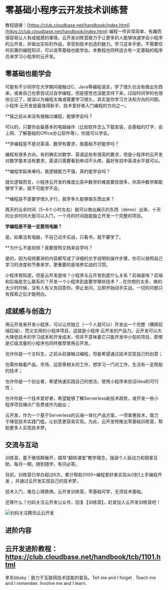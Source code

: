 # 零基础小程序云开发技术训练营

教程链接：[https://club.cloudbase.net/handbook/index.html](https://club.cloudbase.net/handbook/index.html)
编程一件非常简单、有趣而很容易让人有成就感的事情，云开发训练营致力于让更多的人能够快速学会小程序的云开发，并做出实际的作品，享受到技术创造的魅力。学习这本手册，不需要任何前置的编程知识，可以说零基础也能学会。本教程也同样适合有一定基础的程序员来学习小程序的云开发。

## 零基础也能学会
可能有不少同学在大学期间接触过C、Java等编程语言，学了很久也没有做出东西来，或者自己也曾尝试过自学编程，但是感觉也没能坚持下来，过段时间学的也很快忘记了，就误以为编程太难或需要学习很久，其实是你学习方法和方向的问题。小程序·云开发是最值得新手、技术爱好者入门编程的方向之一。

**我之前从来没有接触过编程，能够学会吗？

可以的，只要你会最基本的电脑操作（比如软件怎么下载安装，会基础的打字、会上网、了解基础的Office办公软件等），你就可以学会。

**学编程是不是对英语、数学有要求，我基础不好能学吗？

编程有很多方向，有的确实对数学、英语这些有很高的要求，但是小程序的云开发对数学基本没有要求，英语只需要看到单词不头疼，最好有初中英语水平就可以。

**编程学起来难吗，我逻辑能力不强，真的能学会吗？

就论逻辑而言，小程序云开发的难度比高中数学的难度要低很多，你高中数学都能够学下来，就不可能学不会。

**编程是不是要学很久才行，我学多久能够做东西出来？

两天的业余时间（5~6个小时左右）就可以做出展示的东西（demo）出来，十天的业余时间大致可以入门，一个月的时间就能独立开发一个完整的项目。

**学编程是不是一定要用电脑？**

是，如果没有电脑，不自己动手实战，只看书，就不要学了。

**为什么不是视频？我要按照文档来自学吗？

是的，因为视频要讲的内容都写成了详细的文字说明和操作步骤，你可以按照自己学习的进度和节奏来学，更重要的是培养实战的习惯。

小程序我知道，但是云开发是啥？小程序与云开发到底什么关系？前端是啥？前端和后端是怎么联系的？开发一个小程序到底要学哪些技术？…在你想的太多，做的太少的时候，没有人有义务回答你。停止发问，立即开始动手实战，一切的问题只有探索之后才能明白。

## 成就感与创造力
用云开发来开发小程序，可以让你独立（一个人就可以）开发出一个完整（横跨前端后端）、而又实用的小程序项目，这就是小程序·云开发的产品力。云开发可以大大降低技术的学习成本和开发成本，但并不意味着它只能开发中小型的项目，即使是亿级流量的小程序也同样推荐使用云开发。

也许你是一个文科生，之前从前接触过编程，但是希望通过技术实现自己的创意；

也需你做着产品、市场、运营等相关的工作，想学习一门对工作、生活有一定帮助的技术；

也许你是一个创业者，希望快速实践自己的想法，使用小程序来验证Idea的可行性；

也许你是一个技术爱好者，希望能够了解Serverless新技术趋势，或开发一些小程序项目赚点广告费或作为副业；

云开发，作为一个基于Serverless的云端一体化产品方案，一项普惠技术，致力于降低技术实践门槛，让创意更容易实现。为此，云开发特推出零基础训练营，帮助更多人实现技术梦。

## 交流与互动
训练营，基于微信群展开，倡导“翻转课堂”教学理念，强调个人驱动力和朋辈互助，每月一期，随到随学，有问必答。

目前，训练营已举办超过6次，累计帮助2000+编程爱好者实现从0到1上手编程开发 ，并通过云开发实现自己的技术梦。

技术入门，难在心理畏惧。云开发训练营，零基础可学，无须技术基础。

还等什么？扫码关注云开发公众号，回复【训练营】，赶紧加入云开发训练营吧！


![扫码关注腾讯云云开发](https://tcb-1251009918.cos.ap-guangzhou.myqcloud.com/pc/qrcode.png)

## 进阶内容
云开发进阶教程：https://club.cloudbase.net/handbook/tcb/1101.html
----
李东bbsky：致力于互联网技术技能的普及。Tell me and I forget . Teach me and I remember. Involve me and I learn.
